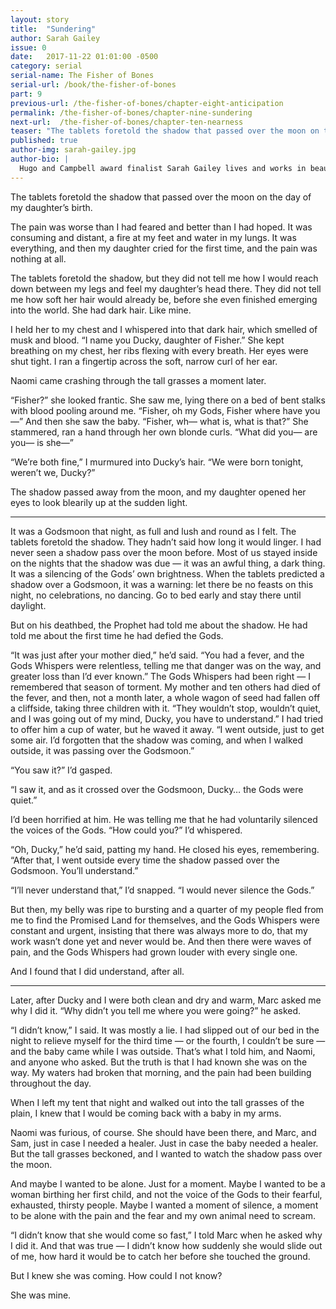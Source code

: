 ```yaml
---
layout: story
title:  "Sundering"
author: Sarah Gailey
issue: 0
date:   2017-11-22 01:01:00 -0500
category: serial
serial-name: The Fisher of Bones
serial-url: /book/the-fisher-of-bones
part: 9
previous-url: /the-fisher-of-bones/chapter-eight-anticipation
permalink: /the-fisher-of-bones/chapter-nine-sundering
next-url:  /the-fisher-of-bones/chapter-ten-nearness
teaser: "The tablets foretold the shadow that passed over the moon on the day of my daughter’s birth."
published: true
author-img: sarah-gailey.jpg
author-bio: |
  Hugo and Campbell award finalist Sarah Gailey lives and works in beautiful Portland, Oregon. Their nonfiction has been published by _Mashable_ and the _Boston Globe_, and their fiction has been published internationally. They are a regular contributor for _Tor.com_ and _Barnes & Noble_. You can find links to their work at [www.sarahgailey.com](http://www.sarahgailey.com). They tweet [@gaileyfrey](http://twitter.com/gaileyfrey).
---
```


The tablets foretold the shadow that passed over the moon on the day of my daughter’s birth.

The pain was worse than I had feared and better than I had hoped. It was consuming and distant, a fire at my feet and water in my lungs. It was everything, and then my daughter cried for the first time, and the pain was nothing at all.

The tablets foretold the shadow, but they did not tell me how I would reach down between my legs and feel my daughter’s head there. They did not tell me how soft her hair would already be, before she even finished emerging into the world. She had dark hair. Like mine.

I held her to my chest and I whispered into that dark hair, which smelled of musk and blood. “I name you Ducky, daughter of Fisher.” She kept breathing on my chest, her ribs flexing with every breath. Her eyes were shut tight. I ran a fingertip across the soft, narrow curl of her ear.

Naomi came crashing through the tall grasses a moment later.

“Fisher?” she looked frantic. She saw me, lying there on a bed of bent stalks with blood pooling around me. “Fisher, oh my Gods, Fisher where have you—” And then she saw the baby. “Fisher, wh— what is, what is that?” She stammered, ran a hand through her own blonde curls. “What did you— are you— is she—”

“We’re both fine,” I murmured into Ducky’s hair. “We were born tonight, weren’t we, Ducky?”

The shadow passed away from the moon, and my daughter opened her eyes to look blearily up at the sudden light.

----

It was a Godsmoon that night, as full and lush and round as I felt. The tablets foretold the shadow. They hadn’t said how long it would linger. I had never seen a shadow pass over the moon before. Most of us stayed inside on the nights that the shadow was due — it was an awful thing, a dark thing. It was a silencing of the Gods’ own brightness. When the tablets predicted a shadow over a Godsmoon, it was a warning: let there be no feasts on this night, no celebrations, no dancing. Go to bed early and stay there until daylight.

But on his deathbed, the Prophet had told me about the shadow. He had told me about the first time he had defied the Gods.

“It was just after your mother died,” he’d said. “You had a fever, and the Gods Whispers were relentless, telling me that danger was on the way, and greater loss than I’d ever known.” The Gods Whispers had been right — I remembered that season of torment. My mother and ten others had died of the fever, and then, not a month later, a whole wagon of seed had fallen off a cliffside, taking three children with it. “They wouldn’t stop, wouldn’t quiet, and I was going out of my mind, Ducky, you have to understand.” I had tried to offer him a cup of water, but he waved it away. “I went outside, just to get some air. I’d forgotten that the shadow was coming, and when I walked outside, it was passing over the Godsmoon.”

“You saw it?” I’d gasped.

“I saw it, and as it crossed over the Godsmoon, Ducky… the Gods were quiet.”

I’d been horrified at him. He was telling me that he had voluntarily silenced the voices of the Gods. “How could you?” I’d whispered.

“Oh, Ducky,” he’d said, patting my hand. He closed his eyes, remembering. “After that, I went outside every time the shadow passed over the Godsmoon. You’ll understand.”

“I’ll never understand that,” I’d snapped. “I would never silence the Gods.”

But then, my belly was ripe to bursting and a quarter of my people fled from me to find the Promised Land for themselves, and the Gods Whispers were constant and urgent, insisting that there was always more to do, that my work wasn’t done yet and never would be. And then there were waves of pain, and the Gods Whispers had grown louder with every single one.

And I found that I did understand, after all.

----

Later, after Ducky and I were both clean and dry and warm, Marc asked me why I did it. “Why didn’t you tell me where you were going?” he asked.

“I didn’t know,” I said. It was mostly a lie. I had slipped out of our bed in the night to relieve myself for the third time — or the fourth, I couldn’t be sure — and the baby came while I was outside. That’s what I told him, and Naomi, and anyone who asked. But the truth is that I had known she was on the way. My waters had broken that morning, and the pain had been building throughout the day.

When I left my tent that night and walked out into the tall grasses of the plain, I knew that I would be coming back with a baby in my arms.

Naomi was furious, of course. She should have been there, and Marc, and Sam, just in case I needed a healer. Just in case the baby needed a healer. But the tall grasses beckoned, and I wanted to watch the shadow pass over the moon.

And maybe I wanted to be alone. Just for a moment. Maybe I wanted to be a woman birthing her first child, and not the voice of the Gods to their fearful, exhausted, thirsty people. Maybe I wanted a moment of silence, a moment to be alone with the pain and the fear and my own animal need to scream.

“I didn’t know that she would come so fast,” I told Marc when he asked why I did it. And that was true — I didn’t know how suddenly she would slide out of me, how hard it would be to catch her before she touched the ground.

But I knew she was coming. How could I not know?

She was mine.
